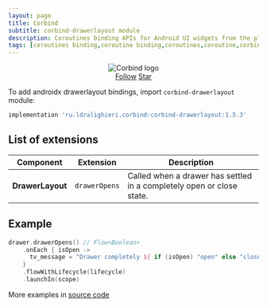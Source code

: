 ```yaml
---
layout: page
title: Corbind
subtitle: corbind-drawerlayout module
description: Coroutines binding APIs for Android UI widgets from the platform and support libraries. Androidx drawerlayout bindings.
tags: [coroutines binding,coroutine binding,coroutines,coroutine,corbind,kotlin,android,androidx,receivechannel,flow,data binding,androidx drawerlayout bindings,drawerlayout]
---
```


<div style="text-align: center">
    <img src="https://ldralighieri.github.io/Corbind/img/corbind.svg" alt="Corbind logo"/>
</div>

<script async defer src="https://buttons.github.io/buttons.js"></script>
<div style="text-align: center">
  <a class="github-button" href="https://github.com/LDRAlighieri" data-size="large" aria-label="Follow @LDRAlighieri on GitHub">Follow</a>
  <a class="github-button" href="https://github.com/LDRAlighieri/Corbind" data-icon="octicon-star" data-size="large" aria-label="Star LDRAlighieri/Corbind on GitHub">Star</a>
</div>

To add androidx drawerlayout bindings, import `corbind-drawerlayout` module:

```groovy
implementation 'ru.ldralighieri.corbind:corbind-drawerlayout:1.5.3'
```

## List of extensions

Component | Extension | Description
--|---|--
**DrawerLayout** | `drawerOpens` | Called when a drawer has settled in a completely open or close state.


## Example

```kotlin
drawer.drawerOpens() // Flow<Boolean>
    .onEach { isOpen ->
      tv_message = "Drawer completely ${ if (isOpen) "open" else "close"}"
    }
    .flowWithLifecycle(lifecycle)
    .launchIn(scope)
```

More examples in [source code][source]

[source]: https://github.com/LDRAlighieri/Corbind/tree/master/corbind-drawerlayout
